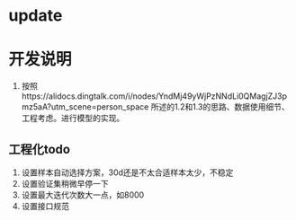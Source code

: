 # update

# 开发说明

1. 按照https://alidocs.dingtalk.com/i/nodes/YndMj49yWjPzNNdLi0QMagjZJ3pmz5aA?utm_scene=person_space 所述的1.2和1.3的思路、数据使用细节、工程考虑。进行模型的实现。

## 工程化todo

1. 设置样本自动选择方案，30d还是不太合适样本太少，不稳定
2. 设置验证集稍微早停一下
3. 设置最大迭代次数大一点，如8000
4. 设置接口规范
